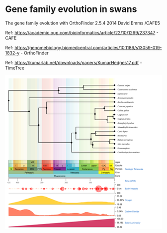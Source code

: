 # Gene family evolution in swans
The gene family evolution with OrthoFinder 2.5.4 2014 David Emms /CAFE5

Ref: https://academic.oup.com/bioinformatics/article/22/10/1269/237347 - CAFE

Ref: https://genomebiology.biomedcentral.com/articles/10.1186/s13059-019-1832-y - OrthoFinder

Ref: https://kumarlab.net/downloads/papers/KumarHedges17.pdf - TimeTree

![alt text](https://github.com/akaraw/Gene_family_evolution_in_swans/blob/main/CAFE/list_of_species.txt_species.svg)
